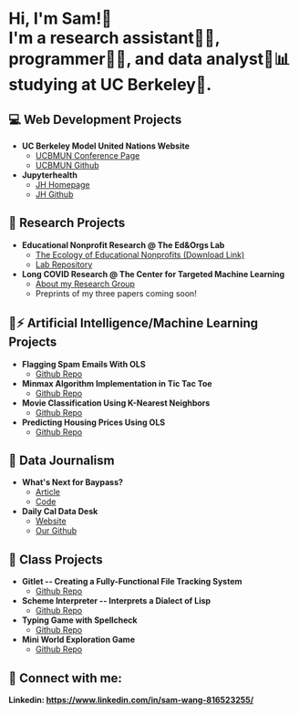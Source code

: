 <h1>Hi, I'm Sam!👋 <br>I'm a research assistant🧑‍🔬, programmer👨‍💻, and data analyst🤵📊 studying at UC Berkeley🌉. </h1>

<h2>💻 Web Development Projects</h2>

- <b>UC Berkeley Model United Nations Website</b>
  - [UCBMUN Conference Page](https://ucbmun.com/)
  - [UCBMUN Github](https://github.com/UCBMUN/ucbmun.github.io)
- <b>Jupyterhealth</b>
  - [JH Homepage](https://jupyterhealth.org/#hero)
  - [JH Github](https://github.com/jupyterhealth)

<h2>🔬 Research Projects</h2>

- <b>Educational Nonprofit Research @ The Ed&amp;Orgs Lab</b>
  - [The Ecology of Educational Nonprofits (Download Link)](https://osf.io/download/66d30c715855ae4ec17992ae/)
  - [Lab Repository](https://github.com/daniellancet/Ed_Org_Ecology)
- <b>Long COVID Research @ The Center for Targeted Machine Learning</b>
  - [About my Research Group](https://publichealth.berkeley.edu/covid-19/berkeley-research-teams-wins-prize-for-long-covid-prediction-model)
  - Preprints of my three papers coming soon!

<h2>🧠⚡ Artificial Intelligence/Machine Learning Projects</h2>

- <b>Flagging Spam Emails With OLS</b>
  - [Github Repo](https://github.com/wlinchiun9gmailcom/spamorham)
- <b>Minmax Algorithm Implementation in Tic Tac Toe</b>
  - [Github Repo](https://github.com/wlinchiun9gmailcom/tictactoe)
- <b>Movie Classification Using K-Nearest Neighbors</b>
  - [Github Repo](https://github.com/wlinchiun9gmailcom/movieclassification) 
- <b>Predicting Housing Prices Using OLS</b>
  - [Github Repo](https://github.com/wlinchiun9gmailcom/housingii/blob/main/projA2.ipynb)

<h2>📰 Data Journalism</h2>

- <b>What's Next for Baypass?</b>
  - [Article](https://dailycalprojects.vercel.app/article/what-s-next-for-baypass)
  - [Code](https://github.com/tylerwu2222/dailycalprojectsv2)
- <b>Daily Cal Data Desk</b>
  - [Website](https://dailycal-projects.netlify.app/)
  - [Our Github](https://github.com/dailycal-projects)

<h2>🏫 Class Projects</h2>

- <b>Gitlet -- Creating a Fully-Functional File Tracking System</b>
  - [Github Repo](https://github.com/wlinchiun9gmailcom/gitlet)
- <b>Scheme Interpreter -- Interprets a Dialect of Lisp</b>
  - [Github Repo](https://github.com/wlinchiun9gmailcom/schemeinterpreter)
- <b>Typing Game with Spellcheck</b>
  - [Github Repo](https://github.com/wlinchiun9gmailcom/cats)
- <b>Mini World Exploration Game</b>
  - [Github Repo](https://github.com/wlinchiun9gmailcom/buildyourownworld)

<h2> 🤳 Connect with me:</h2>

<b>Linkedin: https://www.linkedin.com/in/sam-wang-816523255/</b>
